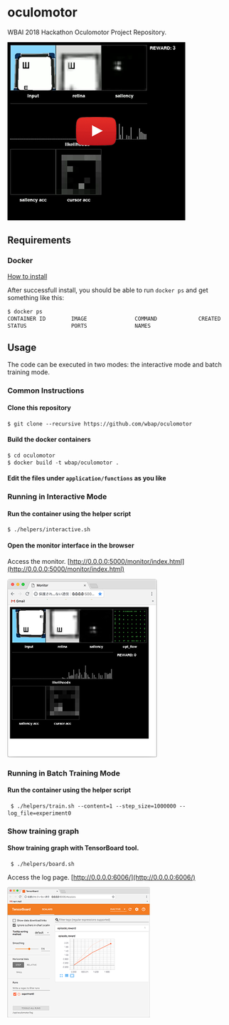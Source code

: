 # oculomotor
WBAI 2018 Hackathon Oculomotor Project Repository.

[![preview](./doc/images/preview0.png)](https://youtu.be/WH7AUJzk70o)

## Requirements
### Docker
[How to install](https://docs.docker.com/install/)

After successfull install, you should be able to run `docker ps` and get something like this:

```
$ docker ps
CONTAINER ID        IMAGE               COMMAND             CREATED             STATUS              PORTS               NAMES
```

## Usage
The code can be executed in two modes: the interactive mode and batch training mode.

### Common Instructions
#### Clone this repository
```
$ git clone --recursive https://github.com/wbap/oculomotor
```

#### Build the docker containers
```
$ cd oculomotor
$ docker build -t wbap/oculomotor .
```

#### Edit the files under `application/functions` as you like

### Running in Interactive Mode
#### Run the container using the helper script
```
$ ./helpers/interactive.sh
```

#### Open the monitor interface in the browser
Access the monitor. [http://0.0.0.0:5000/monitor/index.html](http://0.0.0.0:5000/monitor/index.html)

![screenshot](./doc/images/screenshot0.png)


### Running in Batch Training Mode

#### Run the container using the helper script
```
 $ ./helpers/train.sh --content=1 --step_size=1000000 --log_file=experiment0
```

### Show training graph

#### Show training graph with TensorBoard tool.
```
 $ ./helpers/board.sh
```
Access the log page. [http://0.0.0.0:6006/](http://0.0.0.0:6006/)

![tensorboard](./doc/images/tensorboard0.png)
